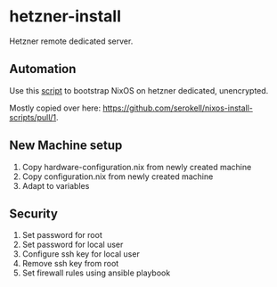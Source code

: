 # hetzner-install

Hetzner remote dedicated server.

## Automation

Use this
[script](https://raw.githubusercontent.com/ivankovnatsky/nixos-install-scripts/5aae4e42a4749edf49f42a5aa360eca7290f422f/hosters/hetzner-dedicated/hetzner-dedicated-wipe-and-install-nixos.sh)
to bootstrap NixOS on hetzner dedicated, unencrypted.

Mostly copied over here: <https://github.com/serokell/nixos-install-scripts/pull/1>.

## New Machine setup

1. Copy hardware-configuration.nix from newly created machine
1. Copy configuration.nix from newly created machine
1. Adapt to variables

## Security

1. Set password for root
1. Set password for local user
1. Configure ssh key for local user
1. Remove ssh key from root
1. Set firewall rules using ansible playbook
